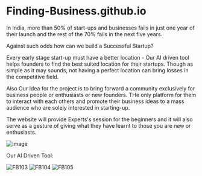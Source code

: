 # Finding-Business.github.io
In India, more than 50% of start-ups and businesses fails in just one year of their launch and the rest of the 70% fails in the next five years.

Against such odds how can we build a Successful Startup?

Every early stage start-up must have a better location - Our AI driven tool helps founders to find the best suited location for their startups.
Though as simple as it may sounds, not having a perfect location can bring losses in the competitive field.

Also Our Idea for the project is to bring forward a community exclusively for business people or enthusiasts or new founders. THe only platform 
for them to interact with each others and promote their business ideas to a mass audience who are solely interested in starting-up.

The website will provide Experts's session for the beginners and it will also serve as a gesture of giving what they have learnt to those you
are new or enthusiasts.

![image](https://github.com/not-AdityaRawat/Finding-Business.github.io/assets/119433044/38c152f9-4506-4860-85e3-bb7d80d437e9)

Our AI Driven Tool:

![FB103](https://github.com/not-AdityaRawat/Finding-Business.github.io/assets/119433044/cd6306f3-564b-4860-8f8c-53aa6a7c85a9)
![FB104](https://github.com/not-AdityaRawat/Finding-Business.github.io/assets/119433044/bd8c068c-d348-43c2-b014-b74646709d3f)
![FB105](https://github.com/not-AdityaRawat/Finding-Business.github.io/assets/119433044/5a29a544-a665-44bc-83a8-a6c9b1e269b4)
